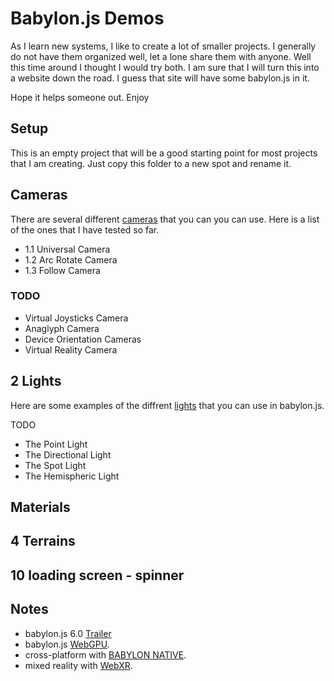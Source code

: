 # Babylon.js Demos

As I learn new systems, I like to create a lot of smaller projects. I generally do not have them organized well, let a lone share them with anyone. Well this time around I thought I would try both. I am sure that I will turn this into a website down the road. I guess that site will have some babylon.js in it.

Hope it helps someone out. Enjoy

## Setup

This is an empty project that will be a good starting point for most projects that I am creating. Just copy this folder to a new spot and rename it.

## Cameras

There are several different [cameras](https://doc.babylonjs.com/features/featuresDeepDive/cameras) that you can you can use. Here is a list of the ones that I have tested so far.

- 1.1 Universal Camera
- 1.2 Arc Rotate Camera
- 1.3 Follow Camera

### TODO

- Virtual Joysticks Camera
- Anaglyph Camera
- Device Orientation Cameras
- Virtual Reality Camera

## 2 Lights

Here are some examples of the diffrent [lights](https://doc.babylonjs.com/features/featuresDeepDive/lights/lights_introduction) that you can use in babylon.js.

TODO

- The Point Light
- The Directional Light
- The Spot Light
- The Hemispheric Light

## Materials

## 4 Terrains

## 10 loading screen - spinner

## Notes

- babylon.js 6.0 [Trailer](https://www.youtube.com/watch?v=nsqpuRCQV28)
- babylon.js [WebGPU](https://doc.babylonjs.com/setup/support/webGPU).
- cross-platform with [BABYLON NATIVE](https://www.babylonjs.com/native/).
- mixed reality with [WebXR](https://doc.babylonjs.com/features/featuresDeepDive/webXR/introToWebXR).
